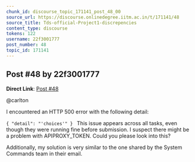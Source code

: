```yaml
---
chunk_id: discourse_topic_171141_post_48_00
source_url: https://discourse.onlinedegree.iitm.ac.in/t/171141/48
source_title: Tds-official-Project1-discrepencies
content_type: discourse
tokens: 122
username: 22f3001777
post_number: 48
topic_id: 171141
---
```


## Post #48 by 22f3001777

**Direct Link**: [Post #48](https://discourse.onlinedegree.iitm.ac.in/t/171141/48)

@carlton

I encountered an HTTP 500 error with the following detail:

`{
"detail": "'choices'"
}
`
This issue appears across all tasks, even though they were running fine before submission. I suspect there might be a problem with APIPROXY_TOKEN. Could you please look into this?

Additionally, my solution is very similar to the one shared by the System Commands team in their email.
